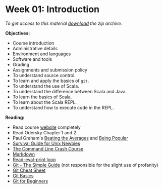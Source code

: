 # Week 01: Introduction

*To get access to this material [download][zip] the zip archive.*

[zip]: https://github.com/umass-cs-220/week-01-introduction/archive/master.zip

**Objectives:**

* Course introduction
* Administrative details
* Environment and languages
* Software and tools
* Grading
* Assignments and submission policy
* To understand source control.
* To learn and apply the basics of `git`.
* To understand the use of Scala.
* To understand the difference between Scala and Java.
* To learn the basics of Scala.
* To learn about the Scala REPL.
* To understand how to execute code in the REPL.

**Reading:**

* Read course [website] completely
* Read Odersky Chapter 1 and 2
* Paul Graham's [Beating the Averages][pg1] and [Being Popular][pg2]
* [Survival Guide for Unix Newbies][might]
* [The Command Line Crash Course][shaw]
* [Markdown][gruber]
* [Read-eval-print loop][repl]
* [Git - The Simple Guide][dudler] (not responsible for the slight use of profanity)
* [Git Cheat Sheet][dudler-cheat]
* [Git Basics][gitscm]
* [Git for Beginners][daityari]

[repl]: http://en.wikipedia.org/wiki/Read%E2%80%93eval%E2%80%93print_loop
[dudler]: http://rogerdudler.github.io/git-guide
[dudler-cheat]: http://rogerdudler.github.io/git-guide/files/git_cheat_sheet.pdf
[gitscm]: http://git-scm.com/book/en/v2/Getting-Started-Git-Basics
[daityari]: http://www.sitepoint.com/git-for-beginners
[pg1]: http://paulgraham.com/avg.html
[pg2]: http://paulgraham.com/popular.html
[might]: http://matt.might.net/articles/basic-unix
[shaw]: http://cli.learncodethehardway.org/book
[gruber]: http://daringfireball.net/projects/markdown/syntax
[website]: http://umass-cs-220.github.io
[scala-test]: http://www.scalatest.org
[fun-spec]: http://www.scalatest.org/getting_started_with_fun_spec
[pogp]: http://www.artima.com/weblogs/viewpost.jsp?thread=331531
[scala-api]: http://www.scala-lang.org/api/current/?_ga=1.165489215.1260411246.1422556953#package
[singleton-pattern]: http://en.wikipedia.org/wiki/Singleton_pattern
[factory-method-pattern]: http://en.wikipedia.org/wiki/Factory_method_pattern
[design-patterns]: http://en.wikipedia.org/wiki/Software_design_pattern
[might-scala]: http://matt.might.net/articles/learning-scala-in-small-bites

